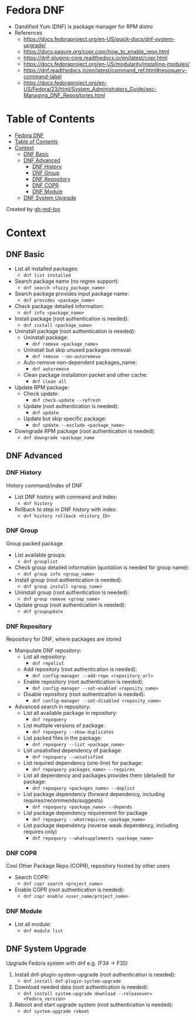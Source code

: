 # Fedora DNF
- Dandified Yum (DNF) is package manager for RPM distro
- References
    - https://docs.fedoraproject.org/en-US/quick-docs/dnf-system-upgrade/
    - https://docs.pagure.org/copr.copr/how_to_enable_repo.html
    - https://dnf-plugins-core.readthedocs.io/en/latest/copr.html
    - https://docs.fedoraproject.org/en-US/modularity/installing-modules/
    - https://dnf.readthedocs.io/en/latest/command_ref.html#repoquery-command-label
    - https://docs.fedoraproject.org/en-US/Fedora/23/html/System_Administrators_Guide/sec-Managing_DNF_Repositories.html

Table of Contents
=================

* [Fedora DNF](#fedora-dnf)
* [Table of Contents](#table-of-contents)
* [Context](#context)
   * [DNF Basic](#dnf-basic)
   * [DNF Advanced](#dnf-advanced)
      * [DNF History](#dnf-history)
      * [DNF Group](#dnf-group)
      * [DNF Repository](#dnf-repository)
      * [DNF COPR](#dnf-copr)
      * [DNF Module](#dnf-module)
   * [DNF System Upgrade](#dnf-system-upgrade)

Created by [gh-md-toc](https://github.com/ekalinin/github-markdown-toc)

# Context

## DNF Basic
- List all installed packages:
    - `dnf list installed`
- Search package name (no regrex support):
    - `dnf search <fuzzy_package_name>`
- Search package provides input package name:
    - `dnf provides <package_name>`
- Check package detailed information:
    - `dnf info <package_name>`
- Install package (root authentication is needed):
    - `dnf install <package_name>`
- Uninstall package (root authentication is needed):
    - Uninstall package:
        - `dnf remove <package_name>`
    - Uninstall but skip unused packages removal:
        - `dnf remove --no-autoremove`
    - Auto-remove non-dependent packages_name:
        - `dnf autoremove`
    - Clean package installation packet and other cache:
        - `dnf clean all`
- Update RPM package:
    - Check update:
        - `dnf check-update --refresh`
    - Update (root authentication is needed):
        - `dnf update`
    - Update but skip specific package:
        - `dnf update --exclude <package_name>`
- Downgrade RPM package (root authentication is needed):
    - `dnf downgrade <package_name`

## DNF Advanced

### DNF History
History command/index of DNF

- List DNF history with command and index:
    - `dnf history`
- Rollback to step in DNF history with index:
    - `dnf history rollback <history_ID>`

### DNF Group
Group packed package

- List available groups:
    - `dnf grouplist`
- Check group detailed information (quotation is needed for group name):
    - `dnf group info <group_name>`
- Install group (root authentication is needed):
    - `dnf group install <group_name>`
- Uninstall group (root authentication is needed):
    - `dnf group remove <group_name>`
- Update group (root authentication is needed):
    - `dnf groupupdate`

### DNF Repository
Repository for DNF, where packages are stored

- Manipulate DNF repository:
    - List all repository:
        - `dnf repolist`
    - Add repository (root authentication is needed):
        - `dnf config-manager --add-repo <repository_url>`
    - Enable repository (root authentication is needed):
        - `dnf config-manager --set-enabled <reposity_name>`
    - Disable repository (root authentication is needed):
        - `dnf config-manager --set-disabled <reposity_name>`
- Advanced search in repository:
    - List all available package in repository:
        - `dnf repoquery`
    - List multiple versions of package:
        - `dnf repoquery --show-duplicates`
    - List packed files in the package:
        - `dnf repoquery --list <package_name>`
    - List unsatisfied dependency of package:
        - `dnf repoquery --unsatisfied`
    - List required dependency (one-line) for package:
        - `dnf repoquery packages_name> --requires`
    - List all dependency and packages provides them (detailed) for package:
        - `dnf repoquery <packages_name> --deplist`
    - List package dependency (forward dependency, including requires/recommends/suggests)
        - `dnf repoquery <package_name> --depends`
    - List package dependency requirement for package
        - `dnf repoquery --whatrequires <package_name>`
    - List package dependency (reverse weak dependency, including requires only)
        - `dnf repoquery --whatsupplements <package_name>`

### DNF COPR
Cool Other Package Repo (COPR), repository hosted by other users

- Search COPR:
    - `dnf copr search <project_name>`
- Enable COPR (root authentication is needed):
    - `dnf copr enable <user_name/project_name>`

### DNF Module
- List all module:
    - `dnf module list`

## DNF System Upgrade
Upgrade Fedora system with dnf e.g. (F34 -> F35)

1. Install dnf-plugin-system-upgrade (root authentication is needed):
    - `dnf install dnf-plugin-system-upgrade`
2. Download needed data (root authentication is needed):
    - `dnf install system-upgrade download --releasever=<Fedora_version>`
3. Reboot and start upgrade system (root authentication is needed):
    - `dnf system-upgrade reboot`
